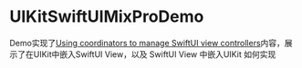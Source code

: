 # UIKitSwiftUIMixProDemo

Demo实现了[Using coordinators to manage SwiftUI view controllers](https://www.hackingwithswift.com/books/ios-swiftui/using-coordinators-to-manage-swiftui-view-controllers)内容，展示了在UIKit中嵌入SwiftUI View，以及 SwiftUI View 中嵌入UIKit 如何实现
